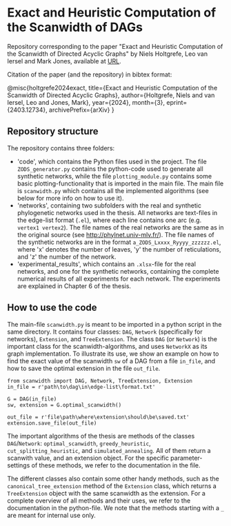 
# Exact and Heuristic Computation of the Scanwidth of DAGs

Repository corresponding to the paper "Exact and Heuristic Computation of the Scanwidth of Directed Acyclic Graphs" by Niels Holtgrefe, Leo van Iersel and Mark Jones, available at [URL](https://arxiv.org/abs/2403.12734).

Citation of the paper (and the repository) in bibtex format:

@misc{holtgrefe2024exact, 
title={Exact and Heuristic Computation of the Scanwidth of Directed Acyclic Graphs}, author={Holtgrefe, Niels and van Iersel, Leo and Jones, Mark}, year={2024}, month={3}, eprint={2403.12734},
      archivePrefix={arXiv}
}



## Repository structure
The repository contains three folders:
* 'code', which contains the Python files used in the project. The file `ZODS_generator.py` contains the python-code used to generate all synthetic networks, while the file `plotting_module.py` contains some basic plotting-functionality that is imported in the main file. The main file is `scanwidth.py` which contains all the implemented algorithms (see below for more info on how to use it).
* 'networks', containing two subfolders with the real and synthetic phylogenetic networks used in the thesis. All networks are text-files in the edge-list format (`.el`), where each line contains one arc (e.g. `vertex1 vertex2`). The file names of the real networks are the same as in the original source (see http://phylnet.univ-mlv.fr/). The file names of the synthetic networks are in the format `a_ZODS_Lxxxx_Ryyyy_zzzzzz.el`, where 'x' denotes the number of leaves, 'y' the number of reticulations, and 'z' the number of the network.
* 'experimental_results', which contains an `.xlsx`-file for the real networks, and one for the synthetic networks, containing the complete numerical results of all experiments for each network. The experiments are explained in Chapter 6 of the thesis.
## How to use the code
The main-file `scanwidth.py` is meant to be imported in a python script in the same directory. It contains four classes: `DAG`, `Network` (specifically for networks), `Extension`, and `TreeExtension`. The class `DAG` (or `Network`) is the important class for the scanwidth-algorithms, and uses `NetworkX` as its graph implementation. To illustrate its use, we show an example on how to find the exact value of the scanwidth `sw` of a DAG from a file `in_file`, and how to save the optimal extension in the file `out_file`.
```
from scanwidth import DAG, Network, TreeExtension, Extension
in_file = r'path\to\dag\in\edge-list\format.txt'

G = DAG(in_file)
sw, extension = G.optimal_scanwidth()

out_file = r'file\path\where\extension\should\be\saved.txt'
extension.save_file(out_file)
```
The important algorithms of the thesis are methods of the classes `DAG`/`Network`: `optimal_scanwidth`, `greedy_heuristic`, `cut_splitting_heuristic`, and `simulated_annealing`. All of them return a scanwith value, and an extension object. For the specific parameter-settings of these methods, we refer to the documentation in the file.

The different classes also contain some other handy methods, such as the `canonical_tree_extension` method of the `Extension` class, which returns a `TreeExtension` object with the same scanwidth as the extension. For a complete overview of all methods and their uses, we refer to the documentation in the python-file. We note that the methods starting with a `_` are meant for internal use only.
